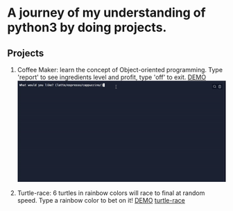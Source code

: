 # A journey of my understanding of python3 by doing projects.


## Projects


1. Coffee Maker: learn the concept of Object-oriented programming. Type 'report' to see ingredients level and profit, type 'off' to exit.
   [DEMO](https://replit.com/@andreivln/Coffe-Machine?v=1)
   ![coffeemaker](https://raw.githubusercontent.com/andreivln/python3-projects/main/Coffe-maker/coffee-maker.gif)

2. Turtle-race: 6 turtles in rainbow colors will race to final at random speed. Type a rainbow color to bet on it!
   [DEMO](https://replit.com/@andreivln/Turtle-Race?v=1)
   [turtle-race](https://raw.githubusercontent.com/andreivln/python3-projects/main/Turtle-race/turtle-race.gif)
   
